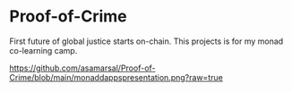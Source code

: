 # Proof-of-Crime
First future of global justice starts on-chain. This projects is for my monad co-learning camp.

https://github.com/asamarsal/Proof-of-Crime/blob/main/monaddappspresentation.png?raw=true
